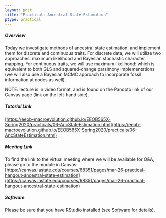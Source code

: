 ```yaml
---
layout: post
title: "Practical: Ancestral State Estimation"
ptype: practical
---
```


##### Overview

Today we investigate methods of ancestral state estimation, and implement them for discrete and continuous traits. 
For discrete data, we will utilize two approaches: maximum likelihood and Bayesian stochastic character mapping. 
For continuous traits, we will use maximum likelihood: which is equivalent to both GLS and squared-change parsimony implementations
(we will also use a Bayesian MCMC approach to incorporate fossil information at nodes as well). 

NOTE: lecture is in video format, and is found on the Panopto link of our Canvas page (link on the left-hand side). 

##### Tutorial Link

[https://eeob-macroevolution.github.io/EEOB565X-Spring2020/practicals/06-AncStateEstimation.html](https://eeob-macroevolution.github.io/EEOB565X-Spring2020/practicals/06-AncStateEstimation.html)

##### Meeting Link

To find the link to the virtual meeting where we will be available for Q&A, please go to the module in Canvas: [https://canvas.iastate.edu/courses/68351/pages/mar-26-practical-hangout-ancestral-state-estimation](https://canvas.iastate.edu/courses/68351/pages/mar-26-practical-hangout-ancestral-state-estimation)

##### Software

Please be sure that you have RStudio installed (see [Software](https://eeob-macroevolution.github.io//Software) for details). 
